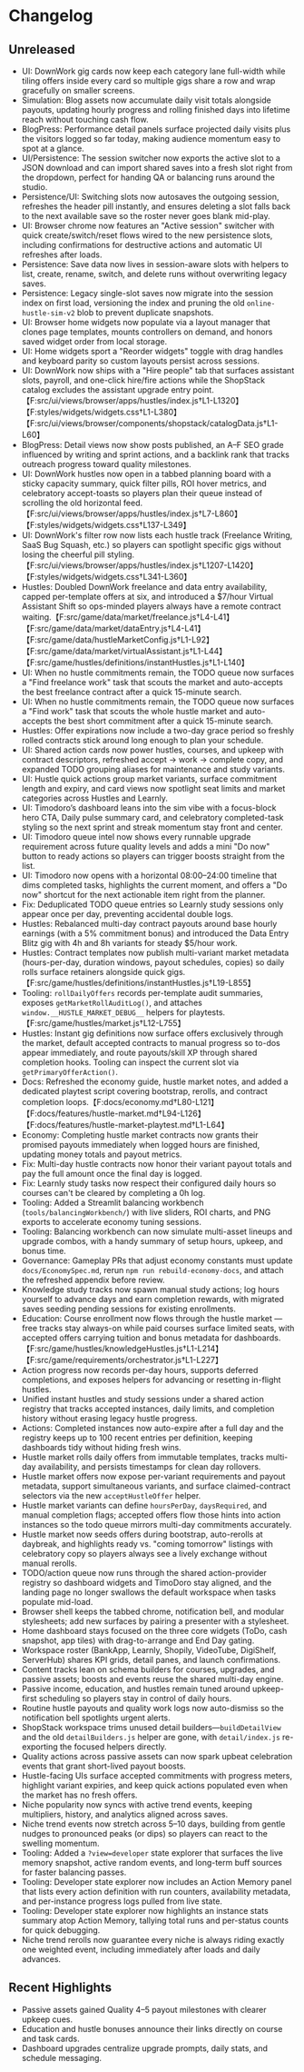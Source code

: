 # Changelog

## Unreleased
- UI: DownWork gig cards now keep each category lane full-width while tiling offers inside every card so multiple gigs share a row and wrap gracefully on smaller screens.
- Simulation: Blog assets now accumulate daily visit totals alongside payouts, updating hourly progress and rolling finished days into lifetime reach without touching cash flow.
- BlogPress: Performance detail panels surface projected daily visits plus the visitors logged so far today, making audience momentum easy to spot at a glance.
- UI/Persistence: The session switcher now exports the active slot to a JSON download and can import shared saves into a fresh slot right from the dropdown, perfect for handing QA or balancing runs around the studio.
- Persistence/UI: Switching slots now autosaves the outgoing session, refreshes the header pill instantly, and ensures deleting a slot falls back to the next available save so the roster never goes blank mid-play.
- UI: Browser chrome now features an "Active session" switcher with quick create/switch/reset flows wired to the new persistence slots, including confirmations for destructive actions and automatic UI refreshes after loads.
- Persistence: Save data now lives in session-aware slots with helpers to list, create, rename, switch, and delete runs without overwriting legacy saves.
- Persistence: Legacy single-slot saves now migrate into the session index on first load, versioning the index and pruning the old `online-hustle-sim-v2` blob to prevent duplicate snapshots.
- UI: Browser home widgets now populate via a layout manager that clones page templates, mounts controllers on demand, and honors saved widget order from local storage.
- UI: Home widgets sport a "Reorder widgets" toggle with drag handles and keyboard parity so custom layouts persist across sessions.
- UI: DownWork now ships with a "Hire people" tab that surfaces assistant slots, payroll, and one-click hire/fire actions while the ShopStack catalog excludes the assistant upgrade entry point.【F:src/ui/views/browser/apps/hustles/index.js†L1-L1320】【F:styles/widgets/widgets.css†L1-L380】【F:src/ui/views/browser/components/shopstack/catalogData.js†L1-L60】
- BlogPress: Detail views now show posts published, an A–F SEO grade influenced by writing and sprint actions, and a backlink rank that tracks outreach progress toward quality milestones.
- UI: DownWork hustles now open in a tabbed planning board with a sticky capacity summary, quick filter pills, ROI hover metrics, and celebratory accept-toasts so players plan their queue instead of scrolling the old horizontal feed.【F:src/ui/views/browser/apps/hustles/index.js†L7-L860】【F:styles/widgets/widgets.css†L137-L349】
- UI: DownWork's filter row now lists each hustle track (Freelance Writing, SaaS Bug Squash, etc.) so players can spotlight specific gigs without losing the cheerful pill styling.【F:src/ui/views/browser/apps/hustles/index.js†L1207-L1420】【F:styles/widgets/widgets.css†L341-L360】
- Hustles: Doubled DownWork freelance and data entry availability, capped per-template offers at six, and introduced a $7/hour Virtual Assistant Shift so ops-minded players always have a remote contract waiting.【F:src/game/data/market/freelance.js†L4-L41】【F:src/game/data/market/dataEntry.js†L4-L41】【F:src/game/data/hustleMarketConfig.js†L1-L92】【F:src/game/data/market/virtualAssistant.js†L1-L44】【F:src/game/hustles/definitions/instantHustles.js†L1-L140】
- UI: When no hustle commitments remain, the TODO queue now surfaces a "Find freelance work" task that scouts the market and auto-accepts the best freelance contract after a quick 15-minute search.
- UI: When no hustle commitments remain, the TODO queue now surfaces a "Find work" task that scouts the whole hustle market and auto-accepts the best short commitment after a quick 15-minute search.
- Hustles: Offer expirations now include a two-day grace period so freshly rolled contracts stick around long enough to plan your schedule.
- UI: Shared action cards now power hustles, courses, and upkeep with contract descriptors, refreshed accept → work → complete copy, and expanded TODO grouping aliases for maintenance and study variants.
- UI: Hustle quick actions group market variants, surface commitment length and expiry, and card views now spotlight seat limits and market categories across Hustles and Learnly.
- UI: Timodoro’s dashboard leans into the sim vibe with a focus-block hero CTA, Daily pulse summary card, and celebratory completed-task styling so the next sprint and streak momentum stay front and center.
- UI: Timodoro queue intel now shows every runnable upgrade requirement across future quality levels and adds a mini "Do now" button to ready actions so players can trigger boosts straight from the list.
- UI: Timodoro now opens with a horizontal 08:00–24:00 timeline that dims completed tasks, highlights the current moment, and offers a "Do now" shortcut for the next actionable item right from the planner.
- Fix: Deduplicated TODO queue entries so Learnly study sessions only appear once per day, preventing accidental double logs.
- Hustles: Rebalanced multi-day contract payouts around base hourly earnings (with a 5% commitment bonus) and introduced the Data Entry Blitz gig with 4h and 8h variants for steady $5/hour work.
- Hustles: Contract templates now publish multi-variant market metadata (hours-per-day, duration windows, payout schedules, copies) so daily rolls surface retainers alongside quick gigs.【F:src/game/hustles/definitions/instantHustles.js†L19-L855】
- Tooling: `rollDailyOffers` records per-template audit summaries, exposes `getMarketRollAuditLog()`, and attaches `window.__HUSTLE_MARKET_DEBUG__` helpers for playtests.【F:src/game/hustles/market.js†L12-L755】
- Hustles: Instant gig definitions now surface offers exclusively through the market, default accepted contracts to manual progress so to-dos appear immediately, and route payouts/skill XP through shared completion hooks. Tooling can inspect the current slot via `getPrimaryOfferAction()`.
- Docs: Refreshed the economy guide, hustle market notes, and added a dedicated playtest script covering bootstrap, rerolls, and contract completion loops.【F:docs/economy.md†L80-L121】【F:docs/features/hustle-market.md†L94-L126】【F:docs/features/hustle-market-playtest.md†L1-L64】
- Economy: Completing hustle market contracts now grants their promised payouts immediately when logged hours are finished, updating money totals and payout metrics.
- Fix: Multi-day hustle contracts now honor their variant payout totals and pay the full amount once the final day is logged.
- Fix: Learnly study tasks now respect their configured daily hours so courses can't be cleared by completing a 0h log.
- Tooling: Added a Streamlit balancing workbench (`tools/balancingWorkbench/`) with live sliders, ROI charts, and PNG exports to accelerate economy tuning sessions.
- Tooling: Balancing workbench can now simulate multi-asset lineups and upgrade combos, with a handy summary of setup hours, upkeep, and bonus time.
- Governance: Gameplay PRs that adjust economy constants must update `docs/EconomySpec.md`, rerun `npm run rebuild-economy-docs`, and attach the refreshed appendix before review.
- Knowledge study tracks now spawn manual study actions; log hours yourself to advance days and earn completion rewards, with migrated saves seeding pending sessions for existing enrollments.
- Education: Course enrollment now flows through the hustle market — free tracks stay always-on while paid courses surface limited seats, with accepted offers carrying tuition and bonus metadata for dashboards.【F:src/game/hustles/knowledgeHustles.js†L1-L214】【F:src/game/requirements/orchestrator.js†L1-L227】
- Action progress now records per-day hours, supports deferred completions, and exposes helpers for advancing or resetting in-flight hustles.
- Unified instant hustles and study sessions under a shared action registry that tracks accepted instances, daily limits, and
  completion history without erasing legacy hustle progress.
- Actions: Completed instances now auto-expire after a full day and the registry keeps up to 100 recent entries per definition,
  keeping dashboards tidy without hiding fresh wins.
- Hustle market rolls daily offers from immutable templates, tracks multi-day availability, and persists timestamps for clean day rollovers.
- Hustle market offers now expose per-variant requirements and payout metadata, support simultaneous variants, and surface claimed-contract selectors via the new `acceptHustleOffer` helper.
- Hustle market variants can define `hoursPerDay`, `daysRequired`, and manual completion flags; accepted offers flow those hints into action instances so the todo queue mirrors multi-day commitments accurately.
- Hustle market now seeds offers during bootstrap, auto-rerolls at daybreak, and highlights ready vs. "coming tomorrow" listings with celebratory copy so players always see a lively exchange without manual rerolls.
- TODO/action queue now runs through the shared action-provider registry so dashboard widgets and TimoDoro stay aligned, and the landing page no longer swallows the default workspace when tasks populate mid-load.
- Browser shell keeps the tabbed chrome, notification bell, and modular stylesheets; add new surfaces by pairing a presenter with a stylesheet.
- Home dashboard stays focused on the three core widgets (ToDo, cash snapshot, app tiles) with drag-to-arrange and End Day gating.
- Workspace roster (BankApp, Learnly, Shopily, VideoTube, DigiShelf, ServerHub) shares KPI grids, detail panes, and launch confirmations.
- Content tracks lean on schema builders for courses, upgrades, and passive assets; boosts and events reuse the shared multi-day engine.
- Passive income, education, and hustles remain tuned around upkeep-first scheduling so players stay in control of daily hours.
- Routine hustle payouts and quality work logs now auto-dismiss so the notification bell spotlights urgent alerts.
- ShopStack workspace trims unused detail builders—`buildDetailView` and the old `detailBuilders.js` helper are gone, with `detail/index.js` re-exporting the focused helpers directly.
- Quality actions across passive assets can now spark upbeat celebration events that grant short-lived payout boosts.
- Hustle-facing UIs surface accepted commitments with progress meters, highlight variant expiries, and keep quick actions populated even when the market has no fresh offers.
- Niche popularity now syncs with active trend events, keeping multipliers, history, and analytics aligned across saves.
- Niche trend events now stretch across 5–10 days, building from gentle nudges to pronounced peaks (or dips) so players can react to the swelling momentum.
- Tooling: Added a `?view=developer` state explorer that surfaces the live memory snapshot, active random events, and long-term buff sources for faster balancing passes.
- Tooling: Developer state explorer now includes an Action Memory panel that lists every action definition with run counters, availability metadata, and per-instance progress logs pulled from live state.
- Tooling: Developer state explorer now highlights an instance stats summary atop Action Memory, tallying total runs and per-status counts for quick debugging.
- Niche trend rerolls now guarantee every niche is always riding exactly one weighted event, including immediately after loads and daily advances.

## Recent Highlights
- Passive assets gained Quality 4–5 payout milestones with clearer upkeep cues.
- Education and hustle bonuses announce their links directly on course and task cards.
- Dashboard upgrades centralize upgrade prompts, daily stats, and schedule messaging.
